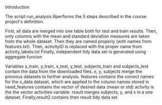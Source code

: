 Introduction

The script run_analysis.Rperforms the 5 steps described in the course project's definition.

First, all data are merged into one table both for test and train results.
Then, only columns with the mean and standard deviation measures are taken from the whole dataset. Then they are named properly (with names from features.txt).
Then, activityID is replaced with the proper name from activity_labels.txt
Finally, independent tidy data set  is generated using aggregate funcion  

Variables
x_train, y_train, x_test, y_test, subjects_train and subjects_test contain the data from the downloaded files.
x, y, subjects merge the previous datasets to further analysis.
features contains the correct names for the x_data dataset, which are applied to the column names stored in 
need_features contains the vector of desired data (mean or std) 
activity is the the vector activities variable.
result merges subjects, y,  and x  in a one dataset.
Finally,result2  contains then result tidy data set
